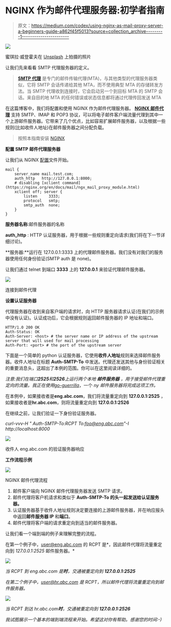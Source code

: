 # NGINX 作为邮件代理服务器:初学者指南

> 原文：<https://medium.com/codex/using-nginx-as-mail-proxy-server-a-beginners-guide-a862f45f5013?source=collection_archive---------1----------------------->

![](img/42c6472398de06c22a88215bb565afb7.png)

蜜琪拉·威登霍夫在 [Unsplash](https://unsplash.com?utm_source=medium&utm_medium=referral) 上拍摄的照片

让我们先来看看 SMTP 代理服务器的定义。

> [**SMTP 代理**](https://en.wikipedia.org/wiki/SMTP_proxy) 是专门的邮件传输代理(MTA)，与其他类型的代理服务器类似，它将 SMTP 会话传递给其他 MTA，而不使用典型 MTA 的存储转发方法。当 SMTP 代理收到连接时，它会启动另一个到目标 MTA 的 SMTP 会话。来自目的地 MTA 的任何错误或状态信息都将通过代理传回发送 MTA

在这篇博客中，我们将配置和使用 NGINX 作为邮件代理服务器。 [**NGINX 邮件代理**](https://docs.nginx.com/nginx/admin-guide/mail-proxy/mail-proxy/) 支持 SMTP、IMAP 和 POP3 协议，可以将电子邮件客户端流量代理到其中一个上游邮件服务器。它带来了几个优点，比如容易扩展邮件服务器，以及根据一些规则(比如收件人地址)在邮件服务器之间分配负载。

> 按照本指南安装 [NGINX](https://docs.nginx.com/nginx/admin-guide/installing-nginx/installing-nginx-open-source/)

**配置 SMTP 邮件代理服务器**

让我们从 NGINX [配置](https://docs.nginx.com/nginx/admin-guide/mail-proxy/mail-proxy/#configuring-smtpimappop3-mail-proxy-servers)文件开始。

```
mail {
    server_name mail.test.com;
    auth_http   http://127.0.0.1:8000;
    # disabling [xclient command](https://nginx.org/en/docs/mail/ngx_mail_proxy_module.html)
    xclient off; server {
        listen     3333;
        protocol   smtp;
        smtp_auth  none;
    }
}
```

**服务器名称**:邮件服务器的名称

**auth_http** : HTTP 认证服务器，用于根据一些规则重定向请求(我们将在下一节详细讨论)。

**服务器:**运行在 127.0.0.1:3333 上的代理邮件服务器。我们没有对我们的服务器使用任何身份验证(SMTP auth 是 none)。

让我们通过 telnet 到端口 **3333** 上的 **127.0.0.1** 来验证代理邮件服务器。

![](img/f02b24e108d6d594507da27469316f18.png)

连接到邮件代理

**设置认证服务器**

代理服务器在收到来自客户端的请求时，向 HTTP 服务器请求认证(在我们的示例中没有认证)。认证成功后，它会根据规则返回邮件服务器的 IP 地址和端口。

```
HTTP/1.0 200 OK
Auth-Status: OK
Auth-Server: <host> # the server name or IP address of the upstream server that will used for mail processing
Auth-Port: <port> # the port of the upstream server
```

下面是一个简单的 python 认证服务器，它使用**收件人地址**规则来选择邮件服务器。收件人地址在标题 **Auth-SMTP-To** 中发送。代理还发送其他与身份验证相关的重要消息头，这超出了本例的范围。你可以在这里阅读详细的。

*注意:我们在端口****2525****和****2526****上运行两个本地* ***邮件服务器*** *，用于接受邮件代理重定向的流量。我正在使用*[*go-guerrilla*](https://github.com/flashmob/go-guerrilla)，一个 *ny 邮件服务器将完成这项工作。*

在本例中，如果接收者是**eng.abc.com**，我们将流量重定向到 **127.0.0.1:2525** ，如果接收者是**hr.abc.com**，则将流量重定向到 **127.0.0.1:2526**

在继续之前，让我们验证一下身份验证服务器。

*curl-vvv-H " Auth-SMTP-To:RCPT To:<foo@eng.abc.com>"-I http://localhost:8000*

![](img/a6aa7a3d30fa1a9eca63fa8d229471c6.png)

收件人 eng.abc.com 的验证服务器响应

**工作流程示例**

![](img/73ddea704e4126e27c137a0ef4f80c7b.png)

NGINX 邮件代理流程

1.  邮件客户端向 NGINX 邮件代理服务器发送 SMTP 请求。
2.  邮件代理将客户机请求和类似于 **Auth-SMTP-To 的头一起发送给认证服务器。**
3.  认证服务器基于收件人地址规则决定要连接的上游邮件服务器，并在响应报头中返回**邮件服务器 IP** 和**端口**。
4.  邮件代理将客户端的请求重定向到适当的邮件服务器。

让我们看一个端到端的例子来理解完整的流程。

在第一个例子中，user@eng.abc.com 的 RCPT 是*，因此邮件代理将流量重定向到 *127.0.0.1:2525* 邮件服务器。*

*![](img/12ef7877b83d439ec2c26cfa863c98cb.png)*

*当 RCPT 到 eng.abc.com 是**时**，交通被重定向到 **127.0.0.1:2525***

*在第二个例子中，user@hr.abc.com 是 RCPT，所以邮件代理将流量重定向到邮件服务器。*

*![](img/905fc3551fa8abcf97f4df5b2ff95a8d.png)*

*当 RCPT 到达 hr.abc.com**时**，交通被重定向到 **127.0.0.1:2526***

*我试图展示一个基本的端到端流程来开始。希望这对你有帮助。感谢您的时间:-)*